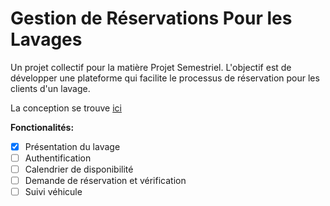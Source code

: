 # Gestion de Réservations Pour les Lavages
Un projet collectif pour la matière Projet Semestriel. L'objectif est de développer une plateforme qui facilite le processus de réservation pour les clients d'un lavage.

La conception se trouve [ici](https://github.com/HazemKaroui/Conception-projet-lavage)

**Fonctionalités:**
- [x] Présentation du lavage
- [ ] Authentification
- [ ] Calendrier de disponibilité
- [ ] Demande de réservation et vérification
- [ ] Suivi véhicule
